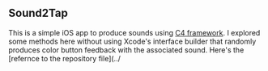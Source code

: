 ## Sound2Tap

This is a simple iOS app to produce sounds using [C4 framework](http://www.c4ios.com). I explored some methods here without using Xcode's interface builder that randomly produces color button feedback with the associated sound.  Here's the [refernce to the repository file](../
